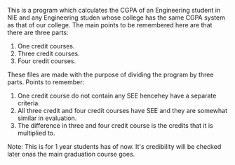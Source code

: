 This is a program which calculates the CGPA of an Engineering student in NIE and any Engineering studen whose college has the same CGPA system as that of our college.
The main points to be remembered here are that there are three parts:
1) One credit courses.
2) Three credit courses.
3) Four credit courses.

These files are made with the purpose of dividing the program by three parts.
Points to remember:
1) One credit course do not contain any SEE hencehey have a separate criteria.
2) All three credit and four credit courses have SEE and they are somewhat similar in evaluation.
3) The difference in three and four credit course is the credits that it is multiplied to.

Note: This is for 1 year students has of now. It's credibility will be checked later onas the main graduation course goes.